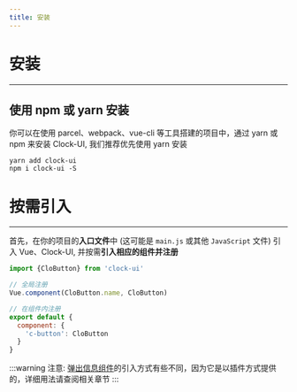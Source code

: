 ```yaml
---
title: 安装
---
```


# 安装
---

## 使用 npm 或 yarn 安装

你可以在使用 parcel、webpack、vue-cli 等工具搭建的项目中，通过 yarn 或 npm 来安装 Clock-UI, 我们推荐优先使用 yarn 安装      

```text
yarn add clock-ui
npm i clock-ui -S
```

# 按需引入
---

首先，在你的项目的**入口文件**中 (这可能是 `main.js` 或其他 `JavaScript` 文件) 引入 Vue、Clock-UI, 并按需**引入相应的组件并注册**

```javascript
import {CloButton} from 'clock-ui'

// 全局注册
Vue.component(CloButton.name, CloButton)

// 在组件内注册
export default {
  component: {
    'c-button': CloButton
  }
}
```


:::warning
注意: [弹出信息组件](components/toast/toast.html)的引入方式有些不同，因为它是以插件方式提供的，详细用法请查阅相关章节
:::






